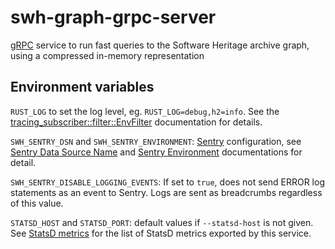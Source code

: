 # swh-graph-grpc-server

[gRPC](https://grpc.io/) service to run fast queries to the Software Heritage archive graph,
using a compressed in-memory representation

## Environment variables

`RUST_LOG` to set the log level, eg. `RUST_LOG=debug,h2=info`. See the
[tracing_subscriber::filter::EnvFilter](https://docs.rs/tracing-subscriber/0.3.18/tracing_subscriber/filter/struct.EnvFilter.html)
documentation for details.

`SWH_SENTRY_DSN` and `SWH_SENTRY_ENVIRONMENT`: [Sentry](https://sentry.io/) configuration, see
[Sentry Data Source Name](https://docs.sentry.io/concepts/key-terms/dsn-explainer/) and
[Sentry Environment](https://docs.sentry.io/concepts/key-terms/environments/) documentations for detail.

`SWH_SENTRY_DISABLE_LOGGING_EVENTS`: If set to `true`, does not send ERROR log statements as an
event to Sentry. Logs are sent as breadcrumbs regardless of this value.

`STATSD_HOST` and `STATSD_PORT`: default values if `--statsd-host` is not given. See
[StatsD metrics](https://docs.softwareheritage.org/devel/swh-graph/grpc-api.html#swh-graph-grpc-statsd-metrics)
for the list of StatsD metrics exported by this service.
